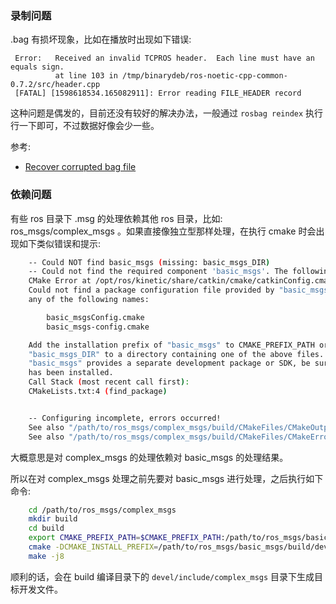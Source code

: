 
### 录制问题

.bag 有损坏现象，比如在播放时出现如下错误:
```
 Error:   Received an invalid TCPROS header.  Each line must have an equals sign.
          at line 103 in /tmp/binarydeb/ros-noetic-cpp-common-0.7.2/src/header.cpp
 [FATAL] [1598618534.165082911]: Error reading FILE_HEADER record
```
这种问题是偶发的，目前还没有较好的解决办法，一般通过 `rosbag reindex` 执行行一下即可，不过数据好像会少一些。

参考:
- [Recover corrupted bag file](https://answers.ros.org/question/360520/recover-corrupted-bag-file/)


### 依赖问题

有些 ros 目录下 .msg 的处理依赖其他 ros 目录，比如: ros_msgs/complex_msgs 。如果直接像独立型那样处理，在执行 cmake 时会出现如下类似错误和提示:
```sh
    -- Could NOT find basic_msgs (missing: basic_msgs_DIR)
    -- Could not find the required component 'basic_msgs'. The following CMake error indicates that you either need to install the package with the same name or change your environment so that it can be found.
    CMake Error at /opt/ros/kinetic/share/catkin/cmake/catkinConfig.cmake:83 (find_package):
    Could not find a package configuration file provided by "basic_msgs" with
    any of the following names:

        basic_msgsConfig.cmake
        basic_msgs-config.cmake

    Add the installation prefix of "basic_msgs" to CMAKE_PREFIX_PATH or set
    "basic_msgs_DIR" to a directory containing one of the above files.  If
    "basic_msgs" provides a separate development package or SDK, be sure it
    has been installed.
    Call Stack (most recent call first):
    CMakeLists.txt:4 (find_package)


    -- Configuring incomplete, errors occurred!
    See also "/path/to/ros_msgs/complex_msgs/build/CMakeFiles/CMakeOutput.log".
    See also "/path/to/ros_msgs/complex_msgs/build/CMakeFiles/CMakeError.log".
```
大概意思是对 complex_msgs 的处理依赖对 basic_msgs 的处理结果。

所以在对 complex_msgs 处理之前先要对 basic_msgs 进行处理，之后执行如下命令:
```sh
    cd /path/to/ros_msgs/complex_msgs
    mkdir build
    cd build
    export CMAKE_PREFIX_PATH=$CMAKE_PREFIX_PATH:/path/to/ros_msgs/basic_msgs/build/devel
    cmake -DCMAKE_INSTALL_PREFIX=/path/to/ros_msgs/basic_msgs/build/devel -Dbasic_msgs_DIR=/path/to/ros_msgs/basic_msgs/build/devel/share/basic_msgs/cmake ..
    make -j8
```
顺利的话，会在 build 编译目录下的 `devel/include/complex_msgs` 目录下生成目标开发文件。